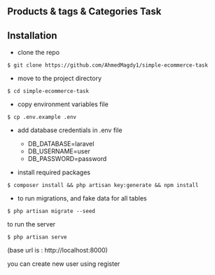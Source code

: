 ## Products & tags & Categories Task

## Installation
- clone the repo
```
$ git clone https://github.com/AhmedMagdy1/simple-ecommerce-task
```
- move to the project directory
```
$ cd simple-ecommerce-task
```
- copy environment variables file
```
$ cp .env.example .env
```

- add database credentials in .env file 
    - DB_DATABASE=laravel
    - DB_USERNAME=user
    - DB_PASSWORD=password


- install required packages
```
$ composer install && php artisan key:generate && npm install
```

- to run migrations, and fake data for all tables 
```
$ php artisan migrate --seed
```
to run the server
 ```
 $ php artisan serve
 ```
(base url is : http://localhost:8000)

you can create new user using register 
